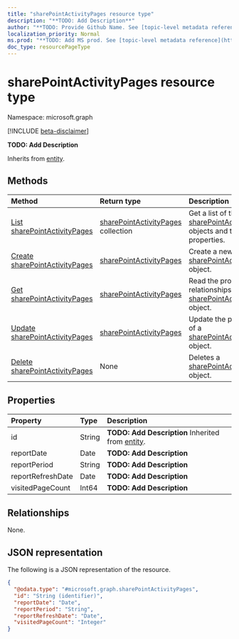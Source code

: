 ```yaml
---
title: "sharePointActivityPages resource type"
description: "**TODO: Add Description**"
author: "**TODO: Provide Github Name. See [topic-level metadata reference](https://msgo.azurewebsites.net/add/document/guidelines/metadata.html#topic-level-metadata)**"
localization_priority: Normal
ms.prod: "**TODO: Add MS prod. See [topic-level metadata reference](https://msgo.azurewebsites.net/add/document/guidelines/metadata.html#topic-level-metadata)**"
doc_type: resourcePageType
---
```


# sharePointActivityPages resource type

Namespace: microsoft.graph

[!INCLUDE [beta-disclaimer](../../includes/beta-disclaimer.md)]

**TODO: Add Description**


Inherits from [entity](../resources/entity.md).

## Methods
|Method|Return type|Description|
|:---|:---|:---|
|[List sharePointActivityPages](../api/sharepointactivitypages-list.md)|[sharePointActivityPages](../resources/sharepointactivitypages.md) collection|Get a list of the [sharePointActivityPages](../resources/sharepointactivitypages.md) objects and their properties.|
|[Create sharePointActivityPages](../api/sharepointactivitypages-create.md)|[sharePointActivityPages](../resources/sharepointactivitypages.md)|Create a new [sharePointActivityPages](../resources/sharepointactivitypages.md) object.|
|[Get sharePointActivityPages](../api/sharepointactivitypages-get.md)|[sharePointActivityPages](../resources/sharepointactivitypages.md)|Read the properties and relationships of a [sharePointActivityPages](../resources/sharepointactivitypages.md) object.|
|[Update sharePointActivityPages](../api/sharepointactivitypages-update.md)|[sharePointActivityPages](../resources/sharepointactivitypages.md)|Update the properties of a [sharePointActivityPages](../resources/sharepointactivitypages.md) object.|
|[Delete sharePointActivityPages](../api/sharepointactivitypages-delete.md)|None|Deletes a [sharePointActivityPages](../resources/sharepointactivitypages.md) object.|

## Properties
|Property|Type|Description|
|:---|:---|:---|
|id|String|**TODO: Add Description** Inherited from [entity](../resources/entity.md).|
|reportDate|Date|**TODO: Add Description**|
|reportPeriod|String|**TODO: Add Description**|
|reportRefreshDate|Date|**TODO: Add Description**|
|visitedPageCount|Int64|**TODO: Add Description**|

## Relationships
None.

## JSON representation
The following is a JSON representation of the resource.
<!-- {
  "blockType": "resource",
  "keyProperty": "id",
  "@odata.type": "microsoft.graph.sharePointActivityPages",
  "baseType": "microsoft.graph.entity",
  "openType": false
}
-->
``` json
{
  "@odata.type": "#microsoft.graph.sharePointActivityPages",
  "id": "String (identifier)",
  "reportDate": "Date",
  "reportPeriod": "String",
  "reportRefreshDate": "Date",
  "visitedPageCount": "Integer"
}
```

